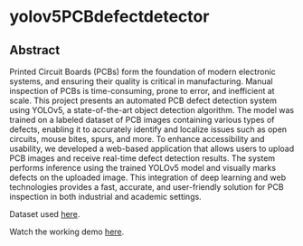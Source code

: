 # yolov5PCBdefectdetector
## Abstract
Printed Circuit Boards (PCBs) form the foundation of modern electronic systems, and ensuring their quality is critical in manufacturing. Manual inspection of PCBs is time-consuming, prone to error, and inefficient at scale. This project presents an automated PCB defect detection system using YOLOv5, a state-of-the-art object detection algorithm. The model was trained on a labeled dataset of PCB images containing various types of defects, enabling it to accurately identify and localize issues such as open circuits, mouse bites, spurs, and more. To enhance accessibility and usability, we developed a web-based application that allows users to upload PCB images and receive real-time defect detection results. The system performs inference using the trained YOLOv5 model and visually marks defects on the uploaded image. This integration of deep learning and web technologies provides a fast, accurate, and user-friendly solution for PCB inspection in both industrial and academic settings.

Dataset used [here](https://drive.google.com/drive/folders/1H_HLFxaAX6BLSl3191Evfy9eGQpY63NJ?usp=sharing).

Watch the working demo [here](https://drive.google.com/drive/folders/1dnIjnNXoSijavQEiCFoVTPGCLZWiIamY?usp=sharing).
